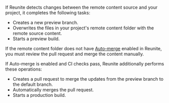 If Reunite detects changes between the remote content source and your project, it completes the following tasks:

* Creates a new preview branch.
* Overwrites the files in your project's remote content folder with the remote source content.
* Starts a preview build.

If the remote content folder does not have [Auto-merge](../reunite/project/remote-content/remote-content.md#auto-sync-and-auto-merge) enabled in Reunite, you must review the pull request and merge the content manually.

If Auto-merge is enabled and CI checks pass, Reunite additionally performs these operations:

* Creates a pull request to merge the updates from the preview branch to the default branch.
* Automatically merges the pull request.
* Starts a production build.